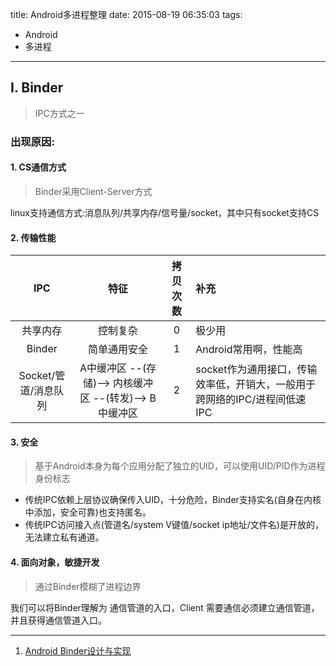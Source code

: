 
title: Android多进程整理
date: 2015-08-19 06:35:03
tags:
- Android
- 多进程

---
## I. Binder

> IPC方式之一

### 出现原因:

#### 1. CS通信方式

> Binder采用Client-Server方式

linux支持通信方式:消息队列/共享内存/信号量/socket，其中只有socket支持CS

<!--more-->

#### 2. 传输性能

IPC | 特征 | 拷贝次数 | 补充
:-: | :-: | :-: | :-
共享内存 | 控制复杂 | 0 | 极少用
Binder | 简单通用安全|  1 | Android常用啊，性能高
Socket/管道/消息队列 | A中缓冲区 --(存储)--> 内核缓冲区 --(转发)--> B中缓冲区 | 2 | socket作为通用接口，传输效率低，开销大，一般用于 跨网络的IPC/进程间低速IPC


#### 3. 安全

> 基于Android本身为每个应用分配了独立的UID，可以使用UID/PID作为进程身份标志

- 传统IPC依赖上层协议确保传入UID，十分危险，Binder支持实名(自身在内核中添加，安全可靠)也支持匿名。
- 传统IPC访问接入点(管道名/system V键值/socket ip地址/文件名)是开放的，无法建立私有通道。

#### 4. 面向对象，敏捷开发

> 通过Binder模糊了进程边界


我们可以将Binder理解为 通信管道的入口，Client 需要通信必须建立通信管道，并且获得通信管道入口。



---

1. [Android Binder设计与实现](http://blog.csdn.net/universus/article/details/6211589)
